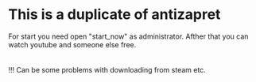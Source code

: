 # This is a duplicate of antizapret

For start you need open "start_now" as administrator. Afther that you can watch youtube and someone else free. <br><br><br> !!! Can be some problems with downloading from steam etc.
 